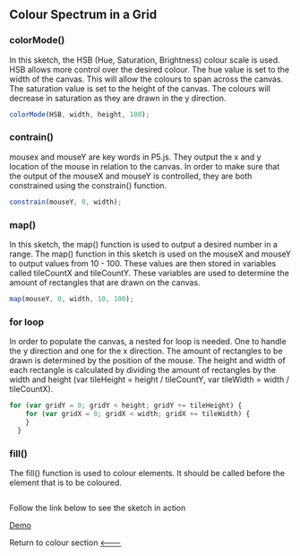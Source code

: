 ## Colour Spectrum in a Grid

### colorMode()
In this sketch, the HSB (Hue, Saturation, Brightness) colour scale is used. HSB allows more control over the desired colour. The hue value is set to the width of the canvas. This will allow the colours to span across the canvas. The saturation value is set to the height of the canvas. The colours will decrease in saturation as they are drawn in the y direction.

```javascript
colorMode(HSB, width, height, 100);
```

### contrain()
mousex and mouseY are key words in P5.js. They output the x and y location of the mouse in relation to the canvas. 
In order to make sure that the output of the mouseX and mouseY is controlled, they are both constrained using the constrain() function.

```javascript
constrain(mouseY, 0, width);
```

### map()
In this sketch, the map() function is used to output a desired number in a range. The map() function in this sketch is used on the mouseX and mouseY to output values from 10 - 100. These values are then stored in variables called tileCountX and tileCountY. These variables are used to determine the amount of rectangles that are drawn on the canvas.

```javascript
map(mouseY, 0, width, 10, 100);
```

### for loop
In order to populate the canvas, a nested for loop is needed. One to handle the y direction and one for the x direction. The amount of rectangles to be drawn is determined by the position of the mouse. The height and width of each rectangle is calculated by dividing the amount of rectangles by the width and height (var tileHeight = height / tileCountY, var tileWidth = width / tileCountX).

```javascript
for (var gridY = 0; gridY < height; gridY += tileHeight) {
    for (var gridX = 0; gridX < width; gridX += tileWidth) {
    }
  }
```

### fill()
The fill() function is used to colour elements. It should be called before the element that is to be coloured. 

```javascript

```
Follow the link below to see the sketch in action

[Demo](https://cilliantighe.github.io/Creative_Coding_GD/01_colour/02_colour_spectrum_in_a_grid/)

Return to colour section
[&lt;---](https://github.com/cilliantighe/Creative_Coding_GD/tree/master/01_colour)
